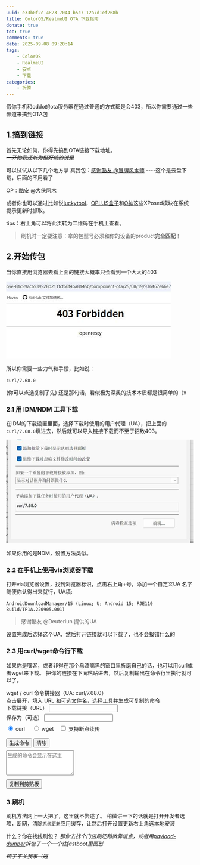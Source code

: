 ```yaml
---
uuid: e33b0f2c-4823-7044-b5c7-12a7d1ef268b
title: ColorOS/RealmeUI OTA 下载指南
donate: true
toc: true
comments: true
date: 2025-09-08 09:20:14
tags:
    - ColorOS
    - RealmeUI
    - 安卓
    - 下载
categories:
    - 折腾
---
```


假你手机和oddo的ota服务器在通过普通的方式都是会403，所以你需要通过一些邪道来搞到OTA包

<!--more-->


## 1.搞到链接
首先无论如何，你得先搞到OTA链接下载地址。  
~~*一开始我还以为挺好搞的说是*~~

可以试试从以下几个地方拿
真我包：[感谢酷友 @冒牌风水师](https://www.kdocs.cn/singleSign4CST?cb=https%3A%2F%2Fwww.kdocs.cn%2Fl%2Fcbz4hEF7ckV7&ts=1757294662) ----这个是云盘下载，后面的不用看了

OP：[酷安 @大侠阿木](https://yun.daxiaamu.com/OnePlus_Roms/)

或者你也可以通过比如说[luckytool](https://github.com/Xposed-Modules-Repo/com.luckyzyx.luckytool/releases)，[OPLUS盒子](https://optool.daxiaamu.com/oplusbox)和[O神](https://github.com/suqi8/OShin)这些XPosed模块在系统提示更新时抓取。

tips：右上角可以将此页转为二维码在手机上查看。

> 刷机时一定要注意：拿的包型号必须和你的设备的product**完全匹配**！

## 2.开始传包

当你直接用浏览器去看上面的链接大概率只会看到一个大大的403

![403 forbidden](/images/blog/coloros-realme-ota-download-guide/1_compressed.jpg)

所以你需要一些力气和手段，比如说：

```UA
curl/7.68.0
```
(你可以点选复制了先)
还是那句话，看似极为深奥的技术本质都是很简单的（x

### 2.1 用 IDM/NDM 工具下载
在IDM的下载设置里面，选择下载时使用的用户代理（UA），把上面的`curl/7.68.0`填进去，然后就可以导入链接下载而不至于招致403。

![IDM设置](/images/blog/coloros-realme-ota-download-guide/2_compressed.jpg)

如果你用的是NDM，设置方法类似。

### 2.2 在手机上使用via浏览器下载

打开via浏览器设置，找到浏览器标识，点击右上角+号，添加一个自定义UA
名字随便你认得出来就行，UA填:
```UA
AndroidDownloadManager/15 (Linux; U; Android 15; PJE110 Build/TP1A.220905.001)
```
> 感谢酷友 @Deuteriun 提供的UA

设置完成后选择这个UA，然后打开链接就可以下载了，也不会报错什么的


### 2.3 用curl/wget命令行下载
如果你是嘿客，或者非得在那个乌漆嘛黑的窗口里折磨自己的话，也可以用curl或者wget来下载。
把你的链接在下面粘贴进去，然后复制输出在命令行里执行就可以了。


<div class="mdui-collapse" mdui-collapse>
    <div class="mdui-collapse-item">
        <div class="mdui-collapse-item-header">
            <div class="mdui-list-item mdui-ripple">
                <div class="mdui-list-item-content">
                    <div class="mdui-list-item-title">wget / curl 命令拼接器（UA: curl/7.68.0）</div>
                    <div class="mdui-list-item-text">点击展开，填入 URL 和可选文件名，选择工具并生成可复制的命令</div>
                </div>
            </div>
        </div>
        <div class="mdui-collapse-item-body">
            <div class="mdui-card mdui-shadow-1" style="max-width:900px">
                <div class="mdui-card-content">
                    <div class="mdui-textfield mdui-textfield-floating-label">
                        <label class="mdui-textfield-label">下载链接（URL）</label>
                        <input class="mdui-textfield-input" type="url" id="mdui-url" >
                    </div>
<div class="mdui-textfield mdui-textfield-floating-label" style="margin-top:4px">
                        <label class="mdui-textfield-label">保存为（可选）</label>
                        <input class="mdui-textfield-input" type="text" id="mdui-filename" >
                    </div>
<div style="margin-top:8px">
                        <label class="mdui-radio">
                            <input type="radio" name="mdui-tool" value="curl" checked><i class="mdui-radio-icon"></i> curl
                        </label>
                        <label class="mdui-radio" style="margin-left:16px">
                            <input type="radio" name="mdui-tool" value="wget"><i class="mdui-radio-icon"></i> wget
                        </label>
<label class="mdui-checkbox" style="margin-left:12px">
                            <input type="checkbox" id="mdui-resume"><i class="mdui-checkbox-icon"></i> 支持断点续传
                        </label>
                    </div>
                    <div style="margin-top:16px">
                        <button class="mdui-btn mdui-ripple mdui-color-theme" onclick="mduiGen()">生成命令</button>
                        <button class="mdui-btn mdui-ripple" onclick="mduiClear()">清除</button>
                    </div>

<div class="mdui-textfield" style="margin-top:8px">
                        <textarea class="mdui-textfield-input" id="mdui-cmd" rows="4" readonly placeholder="生成的命令会显示在这里"></textarea>
                    </div>

<div style="margin-top:8px">
                        <button class="mdui-btn" onclick="mduiCopy()">复制到剪贴板</button>
                    </div>
                </div>
            </div>
        </div>
    </div>
</div>

<script>
function quote(s){
    if(!s) return s;
    if(/[\s"'\\]/.test(s)) return '"' + s.replace(/"/g,'\\"') + '"';
    return s;
}
function mduiGen(){
    const url = (document.getElementById('mdui-url').value || '').trim();
    if(!url){ if(window.mdui) mdui.snackbar({message:'请输入下载链接'}); return; }
    const filename = (document.getElementById('mdui-filename').value || '').trim();
    const tool = document.querySelector('input[name="mdui-tool"]:checked').value;
    const resume = document.getElementById('mdui-resume').checked;
    let cmd = '';
    if(tool === 'curl'){
        cmd = 'curl -L -A "curl/7.68.0" ';
        if(resume) cmd += '-C - ';
        if(filename) cmd += '-o ' + quote(filename) + ' ';
        cmd += quote(url);
    } else {
        cmd = 'wget --user-agent="curl/7.68.0" ';
        if(resume) cmd += '-c ';
        if(filename) cmd += '-O ' + quote(filename) + ' ';
        cmd += quote(url);
    }
    document.getElementById('mdui-cmd').value = cmd;
    if(window.mdui) mdui.snackbar({message:'已生成命令'});
}
function mduiCopy(){
    const cmd = document.getElementById('mdui-cmd').value;
    if(!cmd){ if(window.mdui) mdui.snackbar({message:'没有可复制的命令'}); return; }
    navigator.clipboard?.writeText(cmd).then(()=>{
        if(window.mdui) mdui.snackbar({message:'已复制到剪贴板'});
    }, ()=>{
        if(window.mdui) mdui.snackbar({message:'复制失败，请手动选择复制'});
    });
}
function mduiClear(){
    document.getElementById('mdui-url').value = '';
    document.getElementById('mdui-filename').value = '';
    document.getElementById('mdui-cmd').value = '';
    document.getElementById('mdui-resume').checked = false;
}

</script>

### 3.刷机
刷机方法网上一大把了，这里就不赘述了。
稍微讲一下的话就是打开开发者选项，断网，清除`系统更新`应用缓存，让然后打开设置更新右上角选本地安装

什么？你在找线刷包？
*那你去找个门店刷还稍微靠谱点，或者用[payload-dumper](https://github.com/5ec1cff/payload-dumper)拆包了一个一个往fastboot里面怼*


*~~砖了不关我事（逃~~*